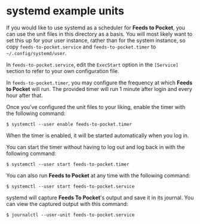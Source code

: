 # systemd example units

If you would like to use systemd as a scheduler for <b>Feeds to Pocket</b>,
you can use the unit files in this directory as a basis.
You will most likely want to set this up for your user instance,
rather than for the system instance,
so copy `feeds-to-pocket.service` and `feeds-to-pocket.timer`
to `~/.config/systemd/user`.

In `feeds-to-pocket.service`,
edit the `ExecStart` option in the `[Service]` section
to refer to your own configuration file.

In `feeds-to-pocket.timer`,
you may configure the frequency
at which <b>Feeds to Pocket</b> will run.
The provided timer will run 1 minute after login
and every hour after that.

Once you've configured the unit files to your liking,
enable the timer with the following command:

    $ systemctl --user enable feeds-to-pocket.timer

When the timer is enabled,
it will be started automatically when you log in.

You can start the timer without having to log out and log back in
with the following command:

    $ systemctl --user start feeds-to-pocket.timer

You can also run <b>Feeds to Pocket</b> at any time
with the following command:

    $ systemctl --user start feeds-to-pocket.service

systemd will capture <b>Feeds To Pocket</b>'s output
and save it in its journal.
You can view the captured output
with this command:

    $ journalctl --user-unit feeds-to-pocket.service

